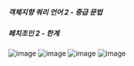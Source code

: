 ##### 객체지향 쿼리 언어 2 - 중급 문법
##### 페치조인 2 - 한계

![image](https://user-images.githubusercontent.com/40969203/106250861-8b14b900-6257-11eb-916e-f76897c442ea.png)
![image](https://user-images.githubusercontent.com/40969203/106250872-8ea84000-6257-11eb-81ab-936fb1b203a3.png)
![image](https://user-images.githubusercontent.com/40969203/106250881-923bc700-6257-11eb-9d3e-71a254d84c5b.png)
![image](https://user-images.githubusercontent.com/40969203/106250890-95cf4e00-6257-11eb-9129-8219fc4902db.png)
